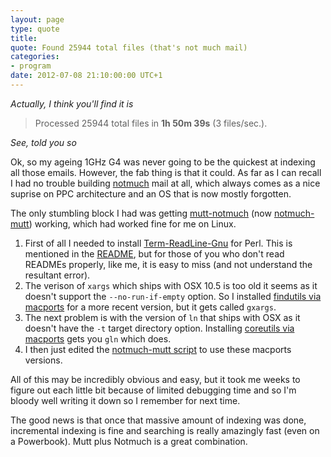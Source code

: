 ```yaml
---
layout: page
type: quote
title: 
quote: Found 25944 total files (that's not much mail)
categories: 
- program
date: 2012-07-08 21:10:00:00 UTC+1
---
```

_Actually, I think you'll find it is_

> Processed 25944 total files in **1h 50m 39s** (3 files/sec.).

_See, told you so_

Ok, so my ageing 1GHz G4 was never going to be the quickest at indexing all those emails. However, the fab thing is that it could. As far as I can recall I had no trouble building [notmuch](http://notmuchmail.org/) mail at all, which always comes as a nice suprise on PPC architecture and an OS that is now mostly forgotten.

The only stumbling block I had was getting [mutt-notmuch](http://upsilon.cc/~zack/blog/posts/2011/01/how_to_use_Notmuch_with_Mutt/) (now [notmuch-mutt](http://upsilon.cc/~zack/blog/posts/2012/03/mutt-notmuch_is_dead/)) working, which had worked fine for me on Linux.

1. First of all I needed to install [Term-ReadLine-Gnu](http://search.cpan.org/~hayashi/Term-ReadLine-Gnu/) for Perl. This is mentioned in the [README](http://git.notmuchmail.org/git/notmuch/blob_plain/HEAD:/contrib/notmuch-mutt/README), but for those of you who don't read READMEs properly, like me, it is easy to miss (and not understand the resultant error).
2. The verison of `xargs` which ships with OSX 10.5 is too old it seems as it doesn't support the `--no-run-if-empty` option. So I installed [findutils via macports](https://trac.macports.org/browser/trunk/dports/sysutils/findutils/Portfile) for a more recent version, but it gets called `gxargs`. 
3. The next problem is with the version of `ln` that ships with OSX as it doesn't have the `-t` target directory option. Installing [coreutils via macports](https://trac.macports.org/browser/trunk/dports/sysutils/coreutils/Portfile) gets you `gln` which does. 
4. I then just edited the [notmuch-mutt script](http://git.notmuchmail.org/git/notmuch/blob_plain/HEAD:/contrib/notmuch-mutt/notmuch-mutt) to use these macports versions.

All of this may be incredibly obvious and easy, but it took me weeks to figure out each little bit because of limited debugging time and so I'm bloody well writing it down so I remember for next time.

The good news is that once that massive amount of indexing was done, incremental indexing is fine and searching is really amazingly fast (even on a Powerbook). Mutt plus Notmuch is a great combination.
